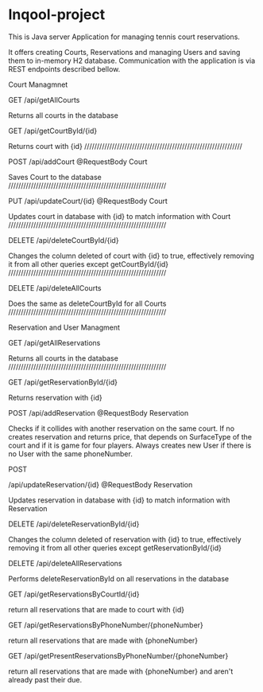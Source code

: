 # Inqool-project
This is Java server Application for managing tennis court reservations.

It offers creating Courts, Reservations and managing Users and saving them to in-memory H2 database. Communication with the application is via REST endpoints described bellow.

Court Managmnet

GET
/api/getAllCourts

Returns all courts in the database


GET
/api/getCourtById/{id}

Returns court with {id}
///////////////////////////////////////////////////////////////

POST
/api/addCourt @RequestBody Court

Saves Court to the database
///////////////////////////////////////////////////////////////

PUT
/api/updateCourt/{id} @RequestBody Court

Updates court in database with {id} to match information with Court
///////////////////////////////////////////////////////////////

DELETE
/api/deleteCourtById/{id}

Changes the column deleted of court with {id} to true, effectively removing it from all other queries except getCourtById/{id}
///////////////////////////////////////////////////////////////

DELETE
/api/deleteAllCourts

Does the same as deleteCourtById for all Courts
///////////////////////////////////////////////////////////////


Reservation and User Managment


GET
/api/getAllReservations

Returns all courts in the database
///////////////////////////////////////////////////////////////

GET
/api/getReservationById/{id}

Returns reservation with {id}


POST
/api/addReservation @RequestBody Reservation

Checks if it collides with another reservation on the same court. If no creates reservation and returns price, that depends on SurfaceType of the court and if it is game for four players. Always creates new User if there is no User with the same phoneNumber.

POST

/api/updateReservation/{id} @RequestBody Reservation

Updates reservation in database with {id} to match information with Reservation


DELETE
/api/deleteReservationById/{id}

Changes the column deleted of reservation with {id} to true, effectively removing it from all other queries except getReservationById/{id}


DELETE
/api/deleteAllReservations

Performs deleteReservationById on all reservations in the database


GET
/api/getReservationsByCourtId/{id}

return all reservations that are made to court with {id}


GET
/api/getReservationsByPhoneNumber/{phoneNumber}

return all reservations that are made with {phoneNumber}


GET
/api/getPresentReservationsByPhoneNumber/{phoneNumber}

return all reservations that are made with {phoneNumber} and aren't already past their due.






